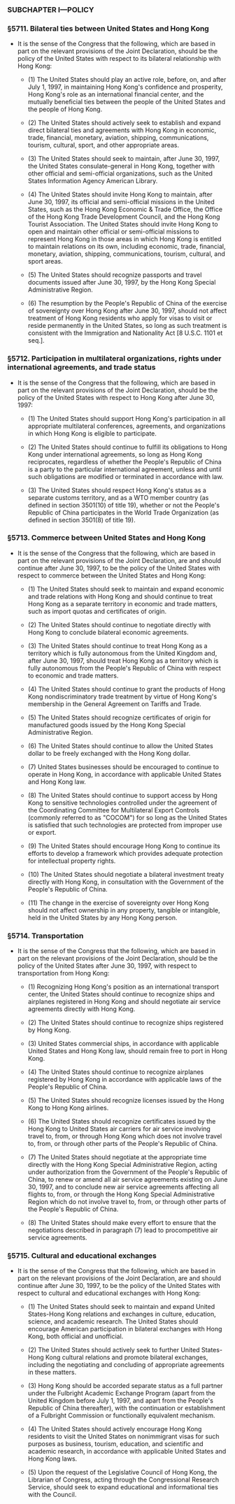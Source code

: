 ### SUBCHAPTER I—POLICY

### §5711. Bilateral ties between United States and Hong Kong
* It is the sense of the Congress that the following, which are based in part on the relevant provisions of the Joint Declaration, should be the policy of the United States with respect to its bilateral relationship with Hong Kong:

  * (1) The United States should play an active role, before, on, and after July 1, 1997, in maintaining Hong Kong's confidence and prosperity, Hong Kong's role as an international financial center, and the mutually beneficial ties between the people of the United States and the people of Hong Kong.

  * (2) The United States should actively seek to establish and expand direct bilateral ties and agreements with Hong Kong in economic, trade, financial, monetary, aviation, shipping, communications, tourism, cultural, sport, and other appropriate areas.

  * (3) The United States should seek to maintain, after June 30, 1997, the United States consulate-general in Hong Kong, together with other official and semi-official organizations, such as the United States Information Agency American Library.

  * (4) The United States should invite Hong Kong to maintain, after June 30, 1997, its official and semi-official missions in the United States, such as the Hong Kong Economic & Trade Office, the Office of the Hong Kong Trade Development Council, and the Hong Kong Tourist Association. The United States should invite Hong Kong to open and maintain other official or semi-official missions to represent Hong Kong in those areas in which Hong Kong is entitled to maintain relations on its own, including economic, trade, financial, monetary, aviation, shipping, communications, tourism, cultural, and sport areas.

  * (5) The United States should recognize passports and travel documents issued after June 30, 1997, by the Hong Kong Special Administrative Region.

  * (6) The resumption by the People's Republic of China of the exercise of sovereignty over Hong Kong after June 30, 1997, should not affect treatment of Hong Kong residents who apply for visas to visit or reside permanently in the United States, so long as such treatment is consistent with the Immigration and Nationality Act [8 U.S.C. 1101 et seq.].

### §5712. Participation in multilateral organizations, rights under international agreements, and trade status
* It is the sense of the Congress that the following, which are based in part on the relevant provisions of the Joint Declaration, should be the policy of the United States with respect to Hong Kong after June 30, 1997:

  * (1) The United States should support Hong Kong's participation in all appropriate multilateral conferences, agreements, and organizations in which Hong Kong is eligible to participate.

  * (2) The United States should continue to fulfill its obligations to Hong Kong under international agreements, so long as Hong Kong reciprocates, regardless of whether the People's Republic of China is a party to the particular international agreement, unless and until such obligations are modified or terminated in accordance with law.

  * (3) The United States should respect Hong Kong's status as a separate customs territory, and as a WTO member country (as defined in section 3501(10) of title 19), whether or not the People's Republic of China participates in the World Trade Organization (as defined in section 3501(8) of title 19).

### §5713. Commerce between United States and Hong Kong
* It is the sense of the Congress that the following, which are based in part on the relevant provisions of the Joint Declaration, are and should continue after June 30, 1997, to be the policy of the United States with respect to commerce between the United States and Hong Kong:

  * (1) The United States should seek to maintain and expand economic and trade relations with Hong Kong and should continue to treat Hong Kong as a separate territory in economic and trade matters, such as import quotas and certificates of origin.

  * (2) The United States should continue to negotiate directly with Hong Kong to conclude bilateral economic agreements.

  * (3) The United States should continue to treat Hong Kong as a territory which is fully autonomous from the United Kingdom and, after June 30, 1997, should treat Hong Kong as a territory which is fully autonomous from the People's Republic of China with respect to economic and trade matters.

  * (4) The United States should continue to grant the products of Hong Kong nondiscriminatory trade treatment by virtue of Hong Kong's membership in the General Agreement on Tariffs and Trade.

  * (5) The United States should recognize certificates of origin for manufactured goods issued by the Hong Kong Special Administrative Region.

  * (6) The United States should continue to allow the United States dollar to be freely exchanged with the Hong Kong dollar.

  * (7) United States businesses should be encouraged to continue to operate in Hong Kong, in accordance with applicable United States and Hong Kong law.

  * (8) The United States should continue to support access by Hong Kong to sensitive technologies controlled under the agreement of the Coordinating Committee for Multilateral Export Controls (commonly referred to as "COCOM") for so long as the United States is satisfied that such technologies are protected from improper use or export.

  * (9) The United States should encourage Hong Kong to continue its efforts to develop a framework which provides adequate protection for intellectual property rights.

  * (10) The United States should negotiate a bilateral investment treaty directly with Hong Kong, in consultation with the Government of the People's Republic of China.

  * (11) The change in the exercise of sovereignty over Hong Kong should not affect ownership in any property, tangible or intangible, held in the United States by any Hong Kong person.

### §5714. Transportation
* It is the sense of the Congress that the following, which are based in part on the relevant provisions of the Joint Declaration, should be the policy of the United States after June 30, 1997, with respect to transportation from Hong Kong:

  * (1) Recognizing Hong Kong's position as an international transport center, the United States should continue to recognize ships and airplanes registered in Hong Kong and should negotiate air service agreements directly with Hong Kong.

  * (2) The United States should continue to recognize ships registered by Hong Kong.

  * (3) United States commercial ships, in accordance with applicable United States and Hong Kong law, should remain free to port in Hong Kong.

  * (4) The United States should continue to recognize airplanes registered by Hong Kong in accordance with applicable laws of the People's Republic of China.

  * (5) The United States should recognize licenses issued by the Hong Kong to Hong Kong airlines.

  * (6) The United States should recognize certificates issued by the Hong Kong to United States air carriers for air service involving travel to, from, or through Hong Kong which does not involve travel to, from, or through other parts of the People's Republic of China.

  * (7) The United States should negotiate at the appropriate time directly with the Hong Kong Special Administrative Region, acting under authorization from the Government of the People's Republic of China, to renew or amend all air service agreements existing on June 30, 1997, and to conclude new air service agreements affecting all flights to, from, or through the Hong Kong Special Administrative Region which do not involve travel to, from, or through other parts of the People's Republic of China.

  * (8) The United States should make every effort to ensure that the negotiations described in paragraph (7) lead to procompetitive air service agreements.

### §5715. Cultural and educational exchanges
* It is the sense of the Congress that the following, which are based in part on the relevant provisions of the Joint Declaration, are and should continue after June 30, 1997, to be the policy of the United States with respect to cultural and educational exchanges with Hong Kong:

  * (1) The United States should seek to maintain and expand United States-Hong Kong relations and exchanges in culture, education, science, and academic research. The United States should encourage American participation in bilateral exchanges with Hong Kong, both official and unofficial.

  * (2) The United States should actively seek to further United States-Hong Kong cultural relations and promote bilateral exchanges, including the negotiating and concluding of appropriate agreements in these matters.

  * (3) Hong Kong should be accorded separate status as a full partner under the Fulbright Academic Exchange Program (apart from the United Kingdom before July 1, 1997, and apart from the People's Republic of China thereafter), with the continuation or establishment of a Fulbright Commission or functionally equivalent mechanism.

  * (4) The United States should actively encourage Hong Kong residents to visit the United States on nonimmigrant visas for such purposes as business, tourism, education, and scientific and academic research, in accordance with applicable United States and Hong Kong laws.

  * (5) Upon the request of the Legislative Council of Hong Kong, the Librarian of Congress, acting through the Congressional Research Service, should seek to expand educational and informational ties with the Council.